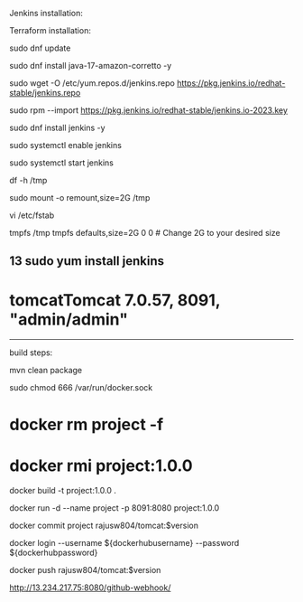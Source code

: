 Jenkins installation:

Terraform installation:

sudo dnf update

sudo dnf install java-17-amazon-corretto -y

sudo wget -O /etc/yum.repos.d/jenkins.repo https://pkg.jenkins.io/redhat-stable/jenkins.repo

sudo rpm --import https://pkg.jenkins.io/redhat-stable/jenkins.io-2023.key

sudo dnf install jenkins -y

sudo systemctl enable jenkins

sudo systemctl start jenkins

df -h /tmp

sudo mount -o remount,size=2G /tmp

vi /etc/fstab

tmpfs /tmp tmpfs defaults,size=2G 0 0 # Change 2G to your desired size

   
   13  sudo yum install jenkins
-------------------------------------

# tomcatTomcat 7.0.57, 8091, "admin/admin" 

-----------------------------------------
build steps:

mvn clean package

sudo chmod 666 /var/run/docker.sock

# docker rm project -f

#  docker rmi project:1.0.0

docker build -t project:1.0.0 .

docker run -d --name project -p 8091:8080 project:1.0.0

docker commit project rajusw804/tomcat:$version

docker login --username ${dockerhubusername} --password ${dockerhubpassword}

docker push rajusw804/tomcat:$version

http://13.234.217.75:8080/github-webhook/
